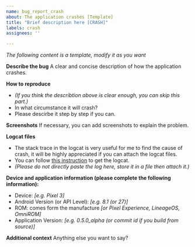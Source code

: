 ```yaml
---
name: bug_report_crash
about: The application crashes [Template]
title: "Brief description here [CRASH]"
labels: crash
assignees: ''

---
```


*The following content is a template, modify it as you want*

**Describe the bug**
A clear and concise description of how the application crashes.

**How to reproduce**
- *(If you think the describtion above is clear enough, you can skip this part.)*
- In what circumstance it will crash?
- Please descirbe it step by step if you can.

**Screenshots**
If necessary, you can add screenshots to explain the problem.

**Logcat files**
- The stack trace in the logcat is very useful for me to find the cause of crash, it will be highly appreciated if you can attach the logcat files.
- You can follow [this instruction](https://github.com/Tyrone-Liu/LongShootAlpha/blob/master/README.md#how-to-get-the-logcat) to get the logcat.
- *(Please do not directly paste the log here, store it in a file then attach it.)*

**Device and application information (please complete the following information):**
- Device: *[e.g. Pixel 3]*
- Android Version (or API Level): *[e.g. 8.1 (or 27)]*
- ROM: comes form the manufacture *[or Pixel Experience, LineageOS, OmniROM]*
- Application Version: *[e.g. 0.5.0_alpha (or commit id if you build from source)]*

**Additional context**
Anything else you want to say?

